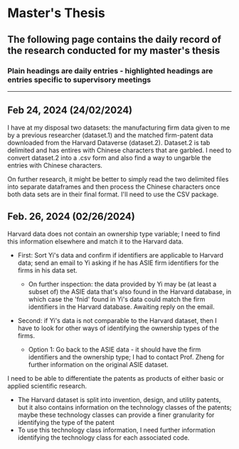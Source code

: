 # Master's Thesis

## The following page contains the daily record of the research conducted for my master's thesis

### Plain headings are daily entries - highlighted headings are entries specific to supervisory meetings

***

## Feb 24, 2024 (24/02/2024)
I have at my disposal two datasets: the manufacturing firm data given to me by a previous researcher (dataset.1) and the matched firm-patent data downloaded from the Harvard Dataverse (dataset.2). Dataset.2 is tab delimited and has entires with Chinese characters that are garbled. I need to convert dataset.2 into a .csv form and also find a way to ungarble the entries with Chinese characters.

On further research, it might be better to simply read the two delimited files into separate dataframes and then process the Chinese characters once both data sets are in their final format. I'll need to use the CSV package.

## Feb. 26, 2024 (02/26/2024)
Harvard data does not contain an ownership type variable; I need to find this information elsewhere and match it to the Harvard data.

+ First: Sort Yi's data and confirm if identifiers are applicable to Harvard data; send an email to Yi asking if he has ASIE firm identifiers for the firms in his data set. 
    + On further inspection: the data provided by Yi may be (at least a subset of) the ASIE data that's also found in the Harvard database, in which case the 'fnid' found in Yi's data could match the firm identifiers in the Harvard database. Awaiting reply on the email.

+ Second: if Yi's data is not comparable to the Harvard dataset, then I have to look for other ways of identifying the ownership types of the firms.
    + Option 1: Go back to the ASIE data - it should have the firm identifiers and the ownership type; I had to contact Prof. Zheng for further information on the original ASIE dataset.

I need to be able to differentiate the patents as products of either basic or applied scientific research.    
+ The Harvard dataset is split into invention, design, and utility patents, but it also contains information on the technology classes of the patents; maybe these technology classes can provide a finer granularity for identifying the type of the patent
+ To use this technology class information, I need further information identifying the technology class for each associated code.




